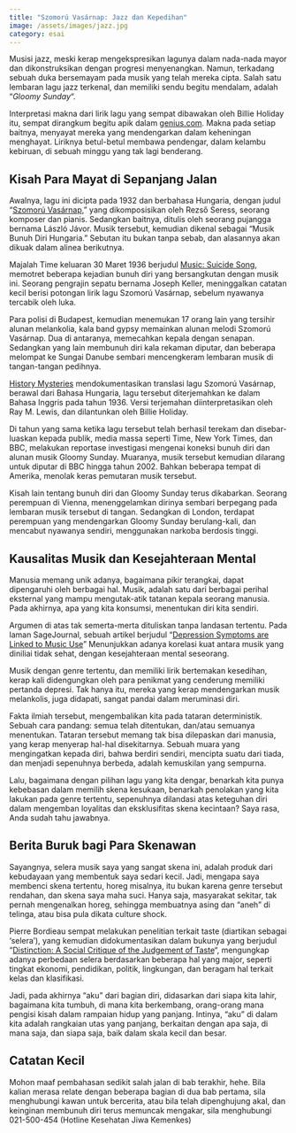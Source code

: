 ```yaml
---
title: "Szomorú Vasárnap: Jazz dan Kepedihan"
image: /assets/images/jazz.jpg
category: esai
---
```

Musisi jazz, meski kerap mengekspresikan lagunya dalam nada-nada mayor dan dikonstruksikan dengan progresi menyenangkan. Namun, terkadang sebuah duka bersemayam pada musik yang telah mereka cipta. Salah satu lembaran lagu jazz terkenal, dan memiliki sendu begitu mendalam, adalah “<i>Gloomy Sunday</i>“.

Interpretasi makna dari lirik lagu yang sempat dibawakan oleh Billie Holiday itu, sempat dirangkum begitu apik dalam <a href="https://genius.com/4680404?">genius.com</a>. Makna pada setiap baitnya, menyayat mereka yang mendengarkan dalam keheningan menghayat. Liriknya betul-betul membawa pendengar, dalam kelambu kebiruan, di sebuah minggu yang tak lagi benderang.

<h2>Kisah Para Mayat di Sepanjang Jalan</h2>

Awalnya, lagu ini dicipta pada 1932 dan berbahasa Hungaria, dengan judul “<a href="https://www.youtube.com/watch?v=ZSKKaHB6tWE">Szomorú Vasárnap</a>,” yang dikomposisikan oleh Rezső Seress, seorang komposer dan pianis. Sedangkan baitnya, ditulis oleh seorang pujangga bernama László Jávor. Musik tersebut, kemudian dikenal sebagai “Musik Bunuh Diri Hungaria.” Sebutan itu bukan tanpa sebab, dan alasannya akan dikuak dalam alinea berikutnya.

Majalah Time keluaran 30 Maret 1936 berjudul <a href="https://time.com/archive/6864637/music-suicide-song/">Music: Suicide Song</a>, memotret beberapa kejadian bunuh diri yang bersangkutan dengan musik ini. Seorang pengrajin sepatu bernama Joseph Keller, meninggalkan catatan kecil berisi potongan lirik lagu Szomorú Vasárnap, sebelum nyawanya tercabik oleh luka.

Para polisi di Budapest, kemudian menemukan 17 orang lain yang tersihir alunan melankolia, kala band gypsy memainkan alunan melodi Szomorú Vasárnap. Dua di antaranya, memecahkan kepala dengan senapan. Sedangkan yang lain membunuh diri kala rekaman diputar, dan beberapa melompat ke Sungai Danube sembari mencengkeram lembaran musik di tangan-tangan pedihnya.

<a href="https://www.historicmysteries.com/unexplained-mysteries/gloomy-sunday-suicide-song/646/">History Mysteries</a> mendokumentasikan translasi lagu Szomorú Vasárnap, berawal dari Bahasa Hungaria, lagu tersebut diterjemahkan ke dalam Bahasa Inggris pada tahun 1936. Versi terjemahan diinterpretasikan oleh Ray M. Lewis, dan dilantunkan oleh Billie Holiday.

Di tahun yang sama ketika lagu tersebut telah berhasil terekam dan disebar-luaskan kepada publik, media massa seperti Time, New York Times, dan BBC, melakukan reportase investigasi mengenai koneksi bunuh diri dan alunan musik Gloomy Sunday. Muaranya, musik tersebut kemudian dilarang untuk diputar di BBC hingga tahun 2002. Bahkan beberapa tempat di Amerika, menolak keras pemutaran musik tersebut.

Kisah lain tentang bunuh diri dan Gloomy Sunday terus dikabarkan. Seorang perempuan di Vienna, menenggelamkan dirinya sembari berpegang pada lembaran musik tersebut di tangan. Sedangkan di London, terdapat perempuan yang mendengarkan Gloomy Sunday berulang-kali, dan mencabut nyawanya sendiri, menggunakan narkoba berdosis tinggi.

<h2>Kausalitas Musik dan Kesejahteraan Mental</h2>

Manusia memang unik adanya, bagaimana pikir terangkai, dapat dipengaruhi oleh berbagai hal. Musik, adalah satu dari berbagai perihal eksternal yang mampu mengutak-atik tatanan kepala seorang manusia. Pada akhirnya, apa yang kita konsumsi, menentukan diri kita sendiri.

Argumen di atas tak semerta-merta dituliskan tanpa landasan tertentu. Pada laman SageJournal, sebuah artikel berjudul “<a href="https://journals.sagepub.com/doi/full/10.1177/20592043211057217">Depression Symptoms are Linked to Music Use</a>” Menunjukkan adanya korelasi kuat antara musik yang diniliai tidak sehat, dengan kesejahteraan mental seseorang.

Musik dengan genre tertentu, dan memiliki lirik bertemakan kesedihan, kerap kali didengungkan oleh para penikmat yang cenderung memiliki pertanda depresi. Tak hanya itu, mereka yang kerap mendengarkan musik melankolis, juga didapati, sangat pandai dalam meruminasi diri.

Fakta ilmiah tersebut, mengembalikan kita pada tataran deterministik. Sebuah cara pandang: semua telah ditentukan, dan/atau semuanya menentukan. Tataran tersebut memang tak bisa dilepaskan dari manusia, yang kerap menyerap hal-hal disekitarnya. Sebuah muara yang mengingatkan kepada diri, bahwa berdiri sendiri, mencipta suatu dari tiada, dan menjadi sepenuhnya berbeda, adalah kemuskilan yang sempurna.

Lalu, bagaimana dengan pilihan lagu yang kita dengar, benarkah kita punya kebebasan dalam memilih skena kesukaan, benarkah penolakan yang kita lakukan pada genre tertentu, sepenuhnya dilandasi atas keteguhan diri dalam mengemban loyalitas dan eksklusifitas skena kecintaan? Saya rasa, Anda sudah tahu jawabnya.

<h2>Berita Buruk bagi Para Skenawan</h2>

Sayangnya, selera musik saya yang sangat skena ini, adalah produk dari kebudayaan yang membentuk saya sedari kecil. Jadi, mengapa saya membenci skena tertentu, horeg misalnya, itu bukan karena genre tersebut rendahan, dan skena saya maha suci. Hanya saja, masyarakat sekitar, tak pernah mengenalkan horeg, sehingga membuatnya asing dan “aneh” di telinga, atau bisa pula dikata culture shock.

Pierre Bordieau sempat melakukan penelitian terkait taste (diartikan sebagai ‘selera’), yang kemudian didokumentasikan dalam bukunya yang berjudul “<a href="https://ia802807.us.archive.org/7/items/PierreBourdieuDistinctionASocialCritiqueOfTheJudgementOfTaste1984_201810/Pierre_Bourdieu_Distinction_A_Social_Critique_of_the_Judgement_of_Taste_1984.pdf">Distinction: A Social Critique of the Judgement of Taste</a>“, mengungkap adanya perbedaan selera berdasarkan beberapa hal yang major, seperti tingkat ekonomi, pendidikan, politik, lingkungan, dan beragam hal terkait kelas dan klasifikasi.

Jadi, pada akhirnya “aku” dari bagian diri, didasarkan dari siapa kita lahir, bagaimana kita tumbuh, di mana kita berkembang, orang-orang mana pengisi kisah dalam rampaian hidup yang panjang. Intinya, “aku” di dalam kita adalah rangkaian utas yang panjang, berkaitan dengan apa saja, di mana saja, dan siapa saja, baik dalam skala kecil dan besar.

<h2>Catatan Kecil</h2>

Mohon maaf pembahasan sedikit salah jalan di bab terakhir, hehe. Bila kalian merasa relate dengan beberapa bagian di dua bab pertama, sila menghubungi kawan untuk bercerita, atau bila telah dipenghujung akal, dan keinginan membunuh diri terus memuncak mengakar, sila menghubungi 021-500-454 (Hotline Kesehatan Jiwa Kemenkes)